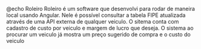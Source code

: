 @echo Roleiro
Roleiro é um software que desenvolvi para rodar de maneira local usando Angular. Nele é possível consultar a tabela FIPE atualizada através de uma API externa de qualquer veiculo. O sitema conta com cadastro de custo por veiculo e margem de lucro que deseja. O sistema ao procurar um veiculo já mostra um preço sugerido de compra e o custo do veiculo
